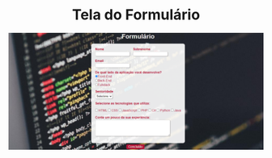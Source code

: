 <h1 align="center">Tela do Formulário</h1>
<p align="center">
  <a href="#">
    <img align="center" width="850" src="form.png" />
  </a>
  
